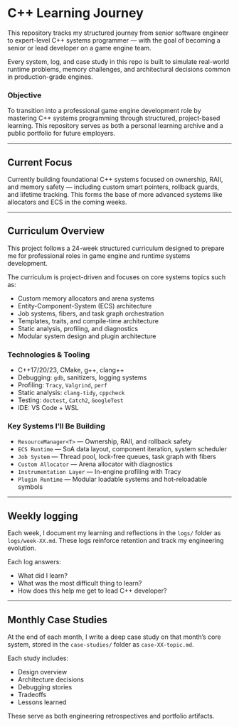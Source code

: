 # C++ Learning Journey

This repository tracks my structured journey from senior software engineer to expert-level C++ systems programmer — with the goal of becoming a senior or lead developer on a game engine team.

Every system, log, and case study in this repo is built to simulate real-world runtime problems, memory challenges, and architectural decisions common in production-grade engines.

### Objective

To transition into a professional game engine development role by mastering C++ systems programming through structured, project-based learning. This repository serves as both a personal learning archive and a public portfolio for future employers.

---

## Current Focus

Currently building foundational C++ systems focused on ownership, RAII, and memory safety — including custom smart pointers, rollback guards, and lifetime tracking. This forms the base of more advanced systems like allocators and ECS in the coming weeks.

---

## Curriculum Overview

This project follows a 24-week structured curriculum designed to prepare me for professional roles in game engine and runtime systems development.

The curriculum is project-driven and focuses on core systems topics such as:

- Custom memory allocators and arena systems
- Entity-Component-System (ECS) architecture
- Job systems, fibers, and task graph orchestration
- Templates, traits, and compile-time architecture
- Static analysis, profiling, and diagnostics
- Modular system design and plugin architecture

### Technologies & Tooling

- C++17/20/23, CMake, g++, clang++
- Debugging: `gdb`, sanitizers, logging systems
- Profiling: `Tracy`, `Valgrind`, `perf`
- Static analysis: `clang-tidy`, `cppcheck`
- Testing: `doctest`, `Catch2`, `GoogleTest`
- IDE: VS Code + WSL

### Key Systems I’ll Be Building

- `ResourceManager<T>` — Ownership, RAII, and rollback safety
- `ECS Runtime` — SoA data layout, component iteration, system scheduler
- `Job System` — Thread pool, lock-free queues, task graph with fibers
- `Custom Allocator` — Arena allocator with diagnostics
- `Instrumentation Layer` — In-engine profiling with Tracy
- `Plugin Runtime` — Modular loadable systems and hot-reloadable symbols

---

## Weekly logging

Each week, I document my learning and reflections in the `logs/` folder as `logs/week-XX.md`. These logs reinforce retention and track my engineering evolution.

Each log answers:

- What did I learn?
- What was the most difficult thing to learn?
- How does this help me get to lead C++ developer?

---

## Monthly Case Studies

At the end of each month, I write a deep case study on that month’s core system, stored in the `case-studies/` folder as `case-XX-topic.md`.

Each study includes:

- Design overview
- Architecture decisions
- Debugging stories
- Tradeoffs
- Lessons learned

These serve as both engineering retrospectives and portfolio artifacts.
